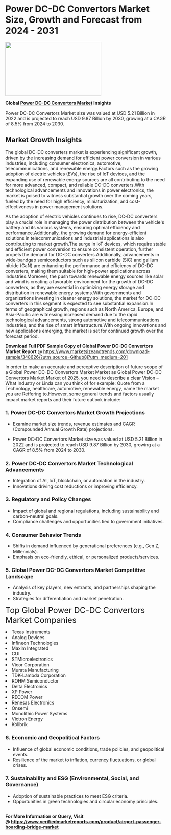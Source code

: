 <H1>Power DC-DC Convertors Market Size, Growth and Forecast from 2024 - 2031</H1><img class="aligncenter size-medium wp-image-584254" src="https://thirdeyenews.in/wp-content/uploads/2024/09/Global-Market-Research-300x168.jpeg" alt="" width="300" height="168" /><p><strong>Global&nbsp;<a href="https://www.marketsizeandtrends.com/download-sample/348626/?utm_source=Github8j?utm_medium=201">Power DC-DC Convertors Market</a> Insights</strong></p><p>Power DC-DC Convertors Market size was valued at USD 5.21 Billion in 2022 and is projected to reach USD 9.87 Billion by 2030, growing at a CAGR of 8.5% from 2024 to 2030.</p><p><h2>Market Growth Insights</h2> <p>The global DC-DC converters market is experiencing significant growth, driven by the increasing demand for efficient power conversion in various industries, including consumer electronics, automotive, telecommunications, and renewable energy.Factors such as the growing adoption of electric vehicles (EVs), the rise of IoT devices, and the expanding use of renewable energy sources are all contributing to the need for more advanced, compact, and reliable DC-DC converters.With technological advancements and innovations in power electronics, the market is poised to witness substantial growth over the coming years, fueled by the need for high efficiency, miniaturization, and cost-effectiveness in power management solutions.</p> <p>As the adoption of electric vehicles continues to rise, DC-DC converters play a crucial role in managing the power distribution between the vehicle's battery and its various systems, ensuring optimal efficiency and performance.Additionally, the growing demand for energy-efficient solutions in telecommunications and industrial applications is also contributing to market growth.The surge in IoT devices, which require stable and efficient power conversion to ensure consistent operation, further propels the demand for DC-DC converters.Additionally, advancements in wide-bandgap semiconductors such as silicon carbide (SiC) and gallium nitride (GaN) are enhancing the performance and efficiency of DC-DC converters, making them suitable for high-power applications across industries.Moreover, the push towards renewable energy sources like solar and wind is creating a favorable environment for the growth of DC-DC converters, as they are essential in optimizing energy storage and distribution in renewable energy systems.With governments and organizations investing in cleaner energy solutions, the market for DC-DC converters in this segment is expected to see substantial expansion.In terms of geographical growth, regions such as North America, Europe, and Asia-Pacific are witnessing increased demand due to the rapid technological advancements, strong automotive and telecommunications industries, and the rise of smart infrastructure.With ongoing innovations and new applications emerging, the market is set for continued growth over the forecast period.</p> <p><span class=""><strong>Download Full PDF Sample Copy of Global Power DC-DC Convertors Market Report</strong> @ <a href="https://www.marketsizeandtrends.com/download-sample/348626/?utm_source=Github8j?utm_medium=201" target="_blank">https://www.marketsizeandtrends.com/download-sample/348626/?utm_source=Github8j?utm_medium=201</a></span></p><p>In order to make an accurate and perceptive description of future scope of a Global&nbsp;Power DC-DC Convertors Market Market as Global&nbsp;Power DC-DC Convertors Market Market of 2025, you need to describe a clear Vision &ndash; What Industry or Linda can you think of for example: Quote from a Technology, healthcare, automotive, renewable energy, name the market you are Reffering to.However, some general trends and factors usually impact market reports and their future outlook include:</p><h3>1.&nbsp;<strong>Power DC-DC Convertors Market Growth Projections</strong></h3><ul><li>Examine market size trends, revenue estimates and CAGR (Compounded Annual Growth Rate) projections.</li><li><p>Power DC-DC Convertors Market size was valued at USD 5.21 Billion in 2022 and is projected to reach USD 9.87 Billion by 2030, growing at a CAGR of 8.5% from 2024 to 2030.</p></li></ul><h3>2.&nbsp;<strong>Power DC-DC Convertors Market Technological Advancements</strong></h3><ul><li>Integration of AI, IoT, blockchain, or automation in the industry.</li><li>Innovations driving cost reductions or improving efficiency.</li></ul><h3>3.&nbsp;<strong>Regulatory and Policy Changes</strong></h3><ul><li>Impact of global and regional regulations, including sustainability and carbon-neutral goals.</li><li>Compliance challenges and opportunities tied to government initiatives.</li></ul><h3>4.&nbsp;<strong>Consumer Behavior Trends</strong></h3><ul><li>Shifts in demand influenced by generational preferences (e.g., Gen Z, Millennials).</li><li>Emphasis on eco-friendly, ethical, or personalized products/services.</li></ul><h3>5.&nbsp;<strong>Global Power DC-DC Convertors Market Competitive Landscape</strong></h3><ul><li>Analysis of key players, new entrants, and partnerships shaping the industry.</li><li>Strategies for differentiation and market penetration.</li></ul><p data-pm-slice="1 1 []"><span style="color: inherit; font-family: inherit; font-size: 25px;">Top Global Power DC-DC Convertors Market Companies</span></p><div class="" data-test-id=""><p><li>Texas Instruments</li><li> Analog Devices</li><li> Infineon Technologies</li><li> Maxim Integrated</li><li> CUI</li><li> STMicroelectronics</li><li> Vicor Corporation</li><li> Murata Manufacturing</li><li> TDK-Lambda Corporation</li><li> ROHM Semiconductor</li><li> Delta Electronics</li><li> XP Power</li><li> RECOM Power</li><li> Renesas Electronics</li><li> Onsemi</li><li> Monolithic Power Systems</li><li> Victron Energy</li><li> Kolibrik</li></p></div><h3>6.&nbsp;<strong>Economic and Geopolitical Factors</strong></h3><ul><li>Influence of global economic conditions, trade policies, and geopolitical events.</li><li>Resilience of the market to inflation, currency fluctuations, or global crises.</li></ul><h3>7.&nbsp;<strong>Sustainability and ESG (Environmental, Social, and Governance)</strong></h3><ul><li>Adoption of sustainable practices to meet ESG criteria.</li><li>Opportunities in green technologies and circular economy principles.</li></ul><h2><strong style="font-size: 14px;">For More Information or Query, Visit @&nbsp;</strong><a style="background-color: #ffffff; font-size: 14px;" href="https://www.marketsizeandtrends.com/report/power-dc-dc-convertors-market/" target="_blank">https://www.verifiedmarketreports.com/product/airport-passenger-boarding-bridge-market</a></h2>